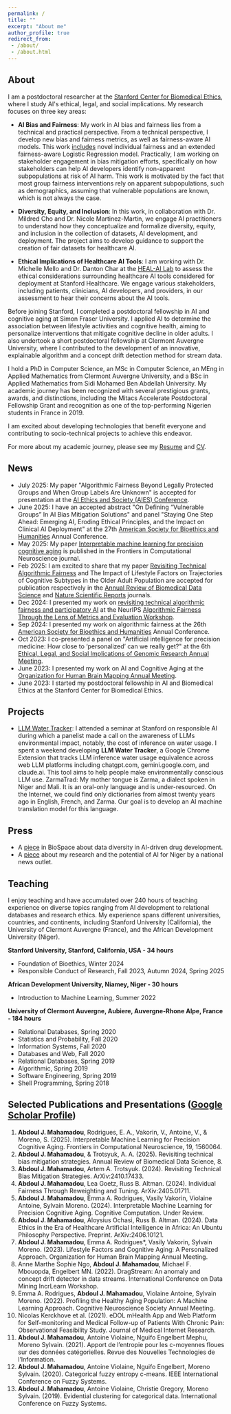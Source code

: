 ```yaml
---
permalink: /
title: ""
excerpt: "About me"
author_profile: true
redirect_from:
 - /about/
 - /about.html
---
```


About 
------
I am a postdoctoral researcher at the [Stanford Center for Biomedical Ethics](https://med.stanford.edu/bioethics.html), where I study AI's ethical, legal, and social implications. My research focuses on three key areas:

- **AI Bias and Fairness**: My work in AI bias and fairness lies from a technical and practical perspective. From a technical perspective, I develop new bias and fairness metrics, as well as fairness-aware AI models. This work [includes](https://arxiv.org/pdf/2405.01711) novel individual fairness and an extended fairness-aware Logistic Regression model. Practically, I am working on stakeholder engagement in bias mitigation efforts, specifically on how stakeholders can help AI developers identify non-apparent subpopulations at risk of AI harm. This work is motivated by the fact that most group fairness interventions rely on apparent subpopulations, such as demographics, assuming that vulnerable populations are known, which is not always the case.

- **Diversity, Equity, and Inclusion**: In this work, in collaboration with Dr. Mildred Cho and Dr. Nicole Martinez-Martin, we engage AI practitioners to understand how they conceptualize and formalize diversity, equity, and inclusion in the collection of datasets, AI development, and deployment. The project aims to develop guidance to support the creation of fair datasets for healthcare AI.

- **Ethical Implications of Healthcare AI Tools**: I am working with Dr. Michelle Mello and Dr. Danton Char at the [HEAL-AI Lab](https://impact.stanford.edu/healthcare-ai) to assess the ethical considerations surrounding healthcare AI tools considered for deployment at Stanford Healthcare. We engage various stakeholders, including patients, clinicians, AI developers, and providers, in our assessment to hear their concerns about the AI tools.


Before joining Stanford, I completed a postdoctoral fellowship in AI and cognitive aging at Simon Fraser University. I applied AI to determine the association between lifestyle activities and cognitive health, aiming to personalize interventions that mitigate cognitive decline in older adults. I also undertook a short postdoctoral fellowship at Clermont Auvergne University, where I contributed to the development of an innovative, explainable algorithm and a concept drift detection method for stream data.

I hold a PhD in Computer Science, an MSc in Computer Science, an MEng in Applied Mathematics from Clermont Auvergne University, and a BSc in Applied Mathematics from Sidi Mohamed Ben Abdellah University. My academic journey has been recognized with several prestigious grants, awards, and distinctions, including the Mitacs Accelerate Postdoctoral Fellowship Grant and recognition as one of the top-performing Nigerien students in France in 2019.

I am excited about developing technologies that benefit everyone and contributing to socio-technical projects to achieve this endeavor. 

For more about my academic journey, please see my [Resume](/files/Resume_Abdoul_Jalil_Djiberou_Mahamadou__March_2025.pdf) and [CV](/files/CV_Abdoul_Jalil_Djiberou_Mahamadou_Jan_2025.pdf).

News
------
- July 2025: My paper "Algorithmic Fairness Beyond Legally Protected Groups and When Group Labels Are Unknown" is accepted for presentation at the [AI Ethics and Society (AIES) Conference](https://www.aies-conference.com/2025/).
- June 2025: I have an accepted abstract "On Defining “Vulnerable Groups” In AI Bias Mitigation Solutions" and panel "Staying One Step Ahead: Emerging AI, Eroding Ethical Principles, and the Impact on Clinical AI Deployment" at the 27th [American Society for Bioethics and Humanities](https://asbh.org/) Annual Conference.
- May 2025: My paper [Interpretable machine learning for precision cognitive aging](https://www.frontiersin.org/journals/computational-neuroscience/articles/10.3389/fncom.2025.1560064/full) is published in the Frontiers in Computational Neuroscience journal.
- Feb 2025: I am excited to share that my paper [Revisiting Technical Algorithmic Fairness]([https://arxiv.org/abs/2410.17433](https://pubmed.ncbi.nlm.nih.gov/40198849/)) and The Impact of Lifestyle Factors on Trajectories of Cognitive Subtypes in the Older Adult Population are accepted for publication respectively in the [Annual Review of Biomedical Data Science](https://www.annualreviews.org/content/journals/biodatasci) and [Nature Scientific Reports](https://www.nature.com/srep/) journals.
- Dec 2024: I presented my work on [revisiting technical algorithmic fairness and participatory AI](https://arxiv.org/pdf/2410.17433) at the NeurIPS [Algorithmic Fairness Through the Lens of Metrics and Evaluation Workshop](https://www.afciworkshop.org/afme2024).  
- Sep 2024: I presented my work on algorithmic fairness at the 26th [American Society for Bioethics and Humanities](https://asbh.org/) Annual Conference.
- Oct 2023: I co-presented a panel on "Artificial intelligence for precision medicine: How close to ‘personalized’ can we really get?" at the 6th [Ethical, Legal, and Social Implications of Genomic Research Annual Meeting](https://elsicon2024.eventscribe.net/).
- June 2023: I presented my work on AI and Cognitive Aging at the [Organization for Human Brain Mapping Annual Meeting](https://event.fourwaves.com/ohbm2023/pages).
- June 2023: I started my postdoctoral fellowship in AI and Biomedical Ethics at the Stanford Center for Biomedical Ethics.

Projects
-------
- [LLM Water Tracker](https://github.com/abdjiber/llm-water-tracker): I attended a seminar at Stanford on responsible AI during which a panelist made a call on the awareness of LLMs environmental impact, notably, the cost of inference on water usage. I spent a weekend developing **LLM Water Tracker**, a Google Chrome Extension that tracks LLM inference water usage equivalence across web LLM platforms including chatgpt.com, gemini.google.com, and claude.ai. This tool aims to help people make environmentally conscious LLM use. 
ZarmaTrad: My mother tongue is Zarma, a dialect spoken in Niger and Mali. It is an oral-only language and is under-resourced. On the Internet, we could find only dictionaries from almost twenty years ago in English, French, and Zarma. Our goal is to develop an AI machine translation model for this language. 
  
Press
------
- A [piece](https://www.biospace.com/achieving-data-diversity-through-ai-in-drug-development) in BioSpace about data diversity in AI-driven drug development. 
- A [piece](https://www.lesahel.org/dr-jalil-djiberou-mahamadou-chercheur-en-intelligence-artificielle-a-luniversite-de-stanford-a-la-silicon-valley-usa-mes-travaux-de-recherches-a-stanford-tentent-d/) about my research and the potential of AI for Niger by a national news outlet.


Teaching
------
I enjoy teaching and have accumulated over 240 hours of teaching experience on diverse topics ranging from AI development to relational databases and research ethics. My experience spans different universities, countries, and continents, including Stanford University (California), the University of Clermont Auvergne (France), and the African Development University (Niger). 

**Stanford University, Stanford, California, USA - 34 hours**
- Foundation of Bioethics, Winter 2024
- Responsible Conduct of Research, Fall 2023, Autumn 2024, Spring 2025

**African Development University, Niamey, Niger - 30 hours**
- Introduction to Machine Learning, Summer 2022

**University of Clermont Auvergne, Aubiere, Auvergne-Rhone Alpe, France - 184 hours**
- Relational Databases, Spring 2020
- Statistics and Probability, Fall 2020
- Information Systems, Fall 2020
- Databases and Web, Fall 2020
- Relational Databases, Spring 2019
- Algorithmic, Spring 2019
- Software Engineering, Spring 2019
- Shell Programming, Spring 2018

Selected Publications and Presentations ([Google Scholar Profile](https://scholar.google.com/citations?view_op=list_works&hl=en&hl=en&user=3v5pE6MAAAAJ))
------
1. **Abdoul J. Mahamadou**, Rodrigues, E. A., Vakorin, V., Antoine, V., & Moreno, S. (2025). Interpretable Machine Learning for Precision Cognitive Aging. Frontiers in Computational Neuroscience, 19, 1560064.
2. **Abdoul J. Mahamadou**, & Trotsyuk, A. A. (2025). Revisiting technical bias mitigation strategies. Annual Review of Biomedical Data Science, 8.
3.	**Abdoul J. Mahamadou**, Artem A. Trotsyuk. (2024). Revisiting Technical Bias Mitigation Strategies. ArXiv:2410.17433.
4.	**Abdoul J. Mahamadou**, Lea Goetz, Russ B. Altman. (2024). Individual Fairness Through Reweighting and Tuning. ArXiv:2405.01711.
5.	**Abdoul J. Mahamadou**, Emma A. Rodrigues, Vasily Vakorin, Violaine Antoine, Sylvain Moreno. (2024). Interpretable Machine Learning for Precision Cognitive Aging. Cognitive Computation. Under Review.
6.	**Abdoul J. Mahamadou**, Aloysius Ochasi, Russ B. Altman. (2024). Data Ethics in the Era of Healthcare Artificial Intelligence in Africa: An Ubuntu Philosophy Perspective. Preprint. ArXiv:2406.10121. 
7.	**Abdoul J. Mahamadou**, Emma A. Rodrigues*, Vasily Vakorin, Sylvain Moreno. (2023). Lifestyle Factors and Cognitive Aging: A Personalized Approach. Organization for Human Brain Mapping Annual Meeting.
8.	Anne Marthe Sophie Ngo, **Abdoul J. Mahamadou**, Michael F. Mbouopda, Engelbert MN. (2022). DragStream: An anomaly and concept drift detector in data streams. International Conference on Data Mining IncrLearn Workshop.
9.	Emma A. Rodrigues, **Abdoul J. Mahamadou**, Violaine Antoine, Sylvain Moreno. (2022). Profiling the Healthy Aging Population: A Machine Learning Approach. Cognitive Neuroscience Society Annual Meeting.
10.	Nicolas Kerckhove et al. (2021). eDOL mHealth App and Web Platform for Self-monitoring and Medical Follow-up of Patients With Chronic Pain: Observational Feasibility Study. Journal of Medical Internet Research.
11.	**Abdoul J. Mahamadou**, Antoine Violaine, Nguifo Engelbert Mephu, Moreno Sylvain. (2021). Apport de l’entropie pour les c-moyennes floues sur des données catégorielles. Revue des Nouvelles Technologies de l’Information.
12.	**Abdoul J. Mahamadou**, Antoine Violaine, Nguifo Engelbert, Moreno Sylvain. (2020). Categorical fuzzy entropy c-means. IEEE International Conference on Fuzzy Systems.
13.	**Abdoul J. Mahamadou**, Antoine Violaine, Christie Gregory, Moreno Sylvain. (2019). Evidential clustering for categorical data. International Conference on Fuzzy Systems.
